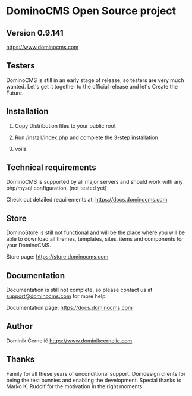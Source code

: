 # DominoCMS Open Source project
## Version 0.9.141
https://www.dominocms.com

## Testers

DominoCMS is still in an early stage of release, so testers are very much wanted.
Let's get it together to the official release and let's Create the Future.


## Installation

1. Copy Distribution files to your public root

2. Run /install/index.php and complete the 3-step installation

3. voila


## Technical requirements

DominoCMS is supported by all major servers and should work with any php/mysql configuration. (not tested yet)

Check out detailed requirements at: https://docs.dominocms.com


## Store

DominoStore is still not functional and will be the place where you will be able to download all themes, templates, sites, items and components for your DominoCMS.

Store page: https://store.dominocms.com

## Documentation

Documentation is still not complete, so please contact us at support@dominocms.com for more help.

Documentation page: https://docs.dominocms.com

## Author

Dominik Černelič
https://www.dominikcernelic.com


## Thanks

Family for all these years of unconditional support. Domdesign clients for being the test bunnies and enabling the development.
Special thanks to Marko K. Rudolf for the motivation in the right moments.